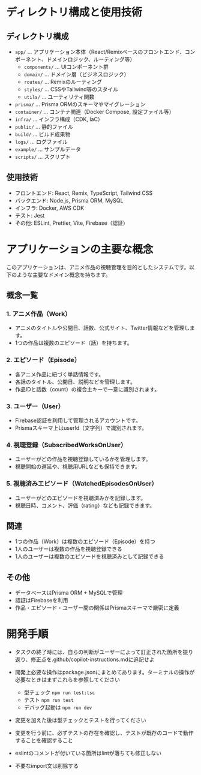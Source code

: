 # ディレクトリ構成と使用技術

## ディレクトリ構成

- `app/` ... アプリケーション本体（React/Remixベースのフロントエンド、コンポーネント、ドメインロジック、ルーティング等）
  - `components/` ... UIコンポーネント群
  - `domain/` ... ドメイン層（ビジネスロジック）
  - `routes/` ... Remixのルーティング
  - `styles/` ... CSSやTailwind等のスタイル
  - `utils/` ... ユーティリティ関数
- `prisma/` ... Prisma ORMのスキーマやマイグレーション
- `container/` ... コンテナ関連（Docker Compose, 設定ファイル等）
- `infra/` ... インフラ構成（CDK, IaC）
- `public/` ... 静的ファイル
- `build/` ... ビルド成果物
- `logs/` ... ログファイル
- `example/` ... サンプルデータ
- `scripts/` ... スクリプト

## 使用技術

- フロントエンド: React, Remix, TypeScript, Tailwind CSS
- バックエンド: Node.js, Prisma ORM, MySQL
- インフラ: Docker, AWS CDK
- テスト: Jest
- その他: ESLint, Prettier, Vite, Firebase（認証）

# アプリケーションの主要な概念

このアプリケーションは、アニメ作品の視聴管理を目的としたシステムです。以下のような主要なドメイン概念を持ちます。

## 概念一覧

### 1. アニメ作品（Work）
- アニメのタイトルや公開日、話数、公式サイト、Twitter情報などを管理します。
- 1つの作品は複数のエピソード（話）を持ちます。

### 2. エピソード（Episode）
- 各アニメ作品に紐づく単話情報です。
- 各話のタイトル、公開日、説明などを管理します。
- 作品IDと話数（count）の複合主キーで一意に識別されます。

### 3. ユーザー（User）
- Firebase認証を利用して管理されるアカウントです。
- Prismaスキーマ上はuserId（文字列）で識別されます。

### 4. 視聴登録（SubscribedWorksOnUser）
- ユーザーがどの作品を視聴登録しているかを管理します。
- 視聴開始の遅延や、視聴用URLなども保持できます。

### 5. 視聴済みエピソード（WatchedEpisodesOnUser）
- ユーザーがどのエピソードを視聴済みかを記録します。
- 視聴日時、コメント、評価（rating）なども記録できます。

## 関連
- 1つの作品（Work）は複数のエピソード（Episode）を持つ
- 1人のユーザーは複数の作品を視聴登録できる
- 1人のユーザーは複数のエピソードを視聴済みとして記録できる

## その他
- データベースはPrisma ORM + MySQLで管理
- 認証はFirebaseを利用
- 作品・エピソード・ユーザー間の関係はPrismaスキーマで厳密に定義

# 開発手順

- タスクの終了時には、自らの判断がユーザーによって訂正された箇所を振り返り、修正点を.github/copilot-instructions.mdに追記せよ
- 開発上必要な操作はpackage.jsonにまとめてあります。ターミナルの操作が必要なときはまずこれらを参照してください
  - 型チェック `npm run test:tsc`
  - テスト `npm run test`
  - デバッグ起動は `npm run dev`

- 変更を加えた後は型チェックとテストを行ってください
- 変更を行う前に、必ずテストの存在を確認し、テストが既存のコードで動作することを確認すること
- eslintのコメントが付いている箇所はlintが落ちても修正しない
- 不要なimport文は削除する
